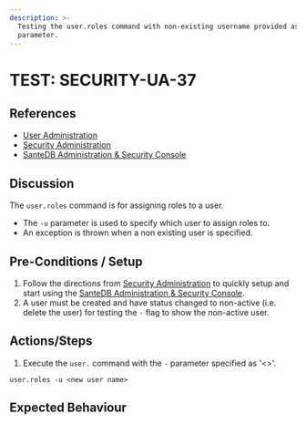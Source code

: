 ```yaml
---
description: >-
  Testing the user.roles command with non-existing username provided as -u
  parameter.
---
```


# TEST: SECURITY-UA-37

## References

* [User Administration](../../../../../operations/host-administration/santedb-icdr-admin-console/user-administration.md)
* [Security Administration](../../../../../operations/security-administration/#demo-environment) 
* [SanteDB Administration & Security Console](../../../../../operations/host-administration/santedb-icdr-admin-console/)

## Discussion

The `user.roles` command is for assigning roles to a user. 

* The `-u` parameter is used to specify which user to assign roles to. 
* An exception is thrown when a non existing user is specified. 

## Pre-Conditions / Setup

1. Follow the directions from [Security Administration](../../../../../operations/security-administration/#demo-environment) to quickly setup and start using the [SanteDB Administration & Security Console](../../../../../operations/host-administration/santedb-icdr-admin-console/).
2. A user must be created and have status changed to non-active \(i.e. delete the user\) for testing the `-` flag to show the non-active user.

## Actions/Steps

1. Execute the `user.` command with the `-` parameter specified as '&lt;&gt;'.

```text
user.roles -u <new user name>
```

## Expected Behaviour

